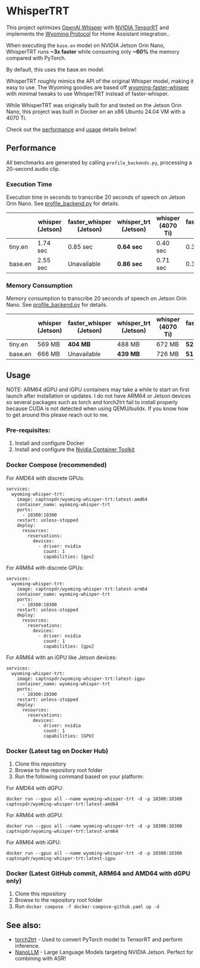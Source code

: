 # WhisperTRT

This project optimizes [OpenAI Whisper](https://github.com/openai/whisper) with [NVIDIA TensorRT](https://developer.nvidia.com/tensorrt#:~:text=NVIDIA%20TensorRT%2DLLM%20is%20an,on%20the%20NVIDIA%20AI%20platform.) and implements the [Wyoming Protocol](https://www.home-assistant.io/integrations/wyoming/) for Home Assistant integration..

When executing the ``base.en`` model on NVIDIA Jetson Orin Nano, WhisperTRT runs **~3x faster** while consuming only **~60%** the memory compared with PyTorch.

By default, this uses the base.en model.

WhisperTRT roughly mimics the API of the original Whisper model, making it easy to use. The Wyoming goodies are based off [wyoming-faster-whisper](https://github.com/rhasspy/wyoming-faster-whisper) with minimal tweaks to use WhisperTRT instead of faster-whisper.

While WhisperTRT was originally built for and tested on the Jetson Orin Nano, this project was built in Docker on an x86 Ubuntu 24.04 VM with a 4070 Ti.

Check out the [performance](#performance) and [usage](#usage) details below!


## Performance

All benchmarks are generated by calling ``profile_backends.py``,
processing a 20-second audio clip.

### Execution Time

Execution time in seconds to transcribe 20 seconds of speech on Jetson Orin Nano. See [profile_backend.py](examples/profile_backend.py) for details.


|     | whisper (Jetson) | faster_whisper (Jetson) | whisper_trt (Jetson) | whisper (4070 Ti) | faster_whisper (4070 Ti) | whisper_trt (4070 Ti) |
|-------|---------|--------------------|--------|---------|--------------------|--------|
| tiny.en | 1.74 sec | 0.85 sec | **0.64 sec** | 0.40 sec| 0.35 sec | **0.07 sec** |
| base.en | 2.55 sec | Unavailable | **0.86 sec** | 0.71 sec | 0.34 sec | **0.10 sec** |


### Memory Consumption

Memory consumption to transcribe 20 seconds of speech on Jetson Orin Nano. See [profile_backend.py](examples/profile_backend.py) for details.

|     | whisper (Jetson) | faster_whisper (Jetson) | whisper_trt (Jetson) | whisper (4070 Ti) | faster_whisper (4070 Ti) | whisper_trt (4070 Ti) |
|-------|---------|--------------------|--------|---------|--------------------|--------|
| tiny.en | 569 MB | **404 MB** | 488 MB | 672 MB | **522 MB** | 544 MB |
| base.en | 666 MB |  Unavailable | **439 MB** | 726 MB | **514 MB** | 548 MB |

## Usage

NOTE: ARM64 dGPU and iGPU containers may take a while to start on first launch after installation or updates. I do not have ARM64 or Jetson devices so several packages such as torch and torch2trt fail to install properly because CUDA is not detected when using QEMU/buildx. If you know how to get around this please reach out to me.

### Pre-requisites:
1. Install and configure Docker
2. Install and configure the [Nvidia Container Toolkit](https://docs.nvidia.com/datacenter/cloud-native/container-toolkit/latest/install-guide.html)

### Docker Compose (recommended)
For AMD64 with discrete GPUs:
```
services:
  wyoming-whisper-trt:
    image: captnspdr/wyoming-whisper-trt:latest-amd64
    container_name: wyoming-whisper-trt
    ports:
      - 10300:10300
    restart: unless-stopped
    deploy:
      resources:
        reservations:
          devices:
            - driver: nvidia
              count: 1
              capabilities: [gpu]
```

For ARM64 with discrete GPUs:
```
services:
  wyoming-whisper-trt:
    image: captnspdr/wyoming-whisper-trt:latest-arm64
    container_name: wyoming-whisper-trt
    ports:
      - 10300:10300
    restart: unless-stopped
    deploy:
      resources:
        reservations:
          devices:
            - driver: nvidia
              count: 1
              capabilities: [gpu]
```

For ARM64 with an iGPU like Jetson devices:
```
services:
  wyoming-whisper-trt:
    image: captnspdr/wyoming-whisper-trt:latest-igpu
    container_name: wyoming-whisper-trt
    ports:
      - 10300:10300
    restart: unless-stopped
    deploy:
      resources:
        reservations:
          devices:
            - driver: nvidia
              count: 1
              capabilities: [GPU]
```


### Docker (Latest tag on Docker Hub)
1. Clone this repository
2. Browse to the repository root folder
3. Run the following command based on your platform:
   
For AMD64 with dGPU:

`docker run --gpus all --name wyoming-whisper-trt -d -p 10300:10300 captnspdr/wyoming-whisper-trt:latest-amd64`

For ARM64 with dGPU:

`docker run --gpus all --name wyoming-whisper-trt -d -p 10300:10300 captnspdr/wyoming-whisper-trt:latest-arm64`

For ARM64 with iGPU:

`docker run --gpus all --name wyoming-whisper-trt -d -p 10300:10300 captnspdr/wyoming-whisper-trt:latest-igpu`



### Docker (Latest GitHub commit, ARM64 and AMD64 with dGPU only)
1. Clone this repository
2. Browse to the repository root folder
3. Run ``docker compose -f docker-compose-github.yaml up -d``

## See also:
- [torch2trt](https://github.com/NVIDIA-AI-IOT/torch2trt) - Used to convert PyTorch model to TensorRT and perform inference.
- [NanoLLM](https://github.com/dusty-nv/NanoLLM) - Large Language Models targeting NVIDIA Jetson.  Perfect for combining with ASR!
